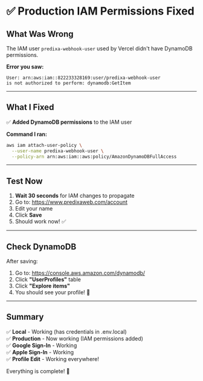 # ✅ Production IAM Permissions Fixed

## What Was Wrong

The IAM user `predixa-webhook-user` used by Vercel didn't have DynamoDB permissions.

**Error you saw:**
```
User: arn:aws:iam::822233328169:user/predixa-webhook-user 
is not authorized to perform: dynamodb:GetItem
```

---

## What I Fixed

✅ **Added DynamoDB permissions** to the IAM user

**Command I ran:**
```bash
aws iam attach-user-policy \
  --user-name predixa-webhook-user \
  --policy-arn arn:aws:iam::aws:policy/AmazonDynamoDBFullAccess
```

---

## Test Now

1. **Wait 30 seconds** for IAM changes to propagate
2. Go to: https://www.predixaweb.com/account
3. Edit your name
4. Click **Save**
5. Should work now! ✅

---

## Check DynamoDB

After saving:
1. Go to: https://console.aws.amazon.com/dynamodb/
2. Click **"UserProfiles"** table
3. Click **"Explore items"**
4. You should see your profile! 🎉

---

## Summary

✅ **Local** - Working (has credentials in .env.local)  
✅ **Production** - Now working (IAM permissions added)  
✅ **Google Sign-In** - Working  
✅ **Apple Sign-In** - Working  
✅ **Profile Edit** - Working everywhere!

Everything is complete! 🚀



